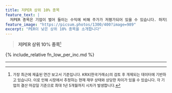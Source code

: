 ```yaml
---
title: 저PER 상위 10% 종목
feature_text: |
  저PER 종목은 기업이 벌어 들이는 수익에 비해 주가가 저평가되어 있을 수 있습니다. 하지만 기업의 미래가 불투명하여 낮은 주가가 형성되어 저PER로 보이는 경우도 있을 수 있습니다.
feature_image: "https://picsum.photos/1300/400?image=989"
excerpt: "PER이 낮은 상위 10% 종목을 소개합니다"
---
```


> **저PER 상위 10% 종목**<small>[^fn_finance_metric]</small>

{% include_relative fn_low_per_inc.md %}

---

[^fn_finance_metric]: <small>가장 최근에 제출된 연간 보고서 기준입니다. KRX(한국거래소)의 검토 후 개제되는 데이터에 기반하고 있습니다. 이로 인해 시장에서 추정하는 현재 재무 상태와 상당한 차이가 있을 수 있습니다. 각 기업의 결산 마감일
기준으로 최대 1년 5개월까지 시차가 발생합니다.</small>
